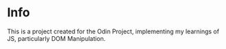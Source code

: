 # Info

This is a project created for the Odin Project, implementing my learnings of JS, particularly DOM Manipulation. 